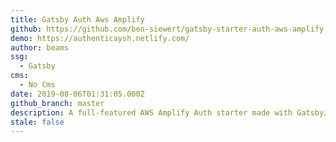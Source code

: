 ```yaml
---
title: Gatsby Auth Aws Amplify
github: https://github.com/ben-siewert/gatsby-starter-auth-aws-amplify
demo: https://authenticaysh.netlify.com/
author: beams
ssg:
  - Gatsby
cms:
  - No Cms
date: 2019-08-06T01:31:05.000Z
github_branch: master
description: A full-featured AWS Amplify Auth starter made with GatsbyJS
stale: false
---
```

